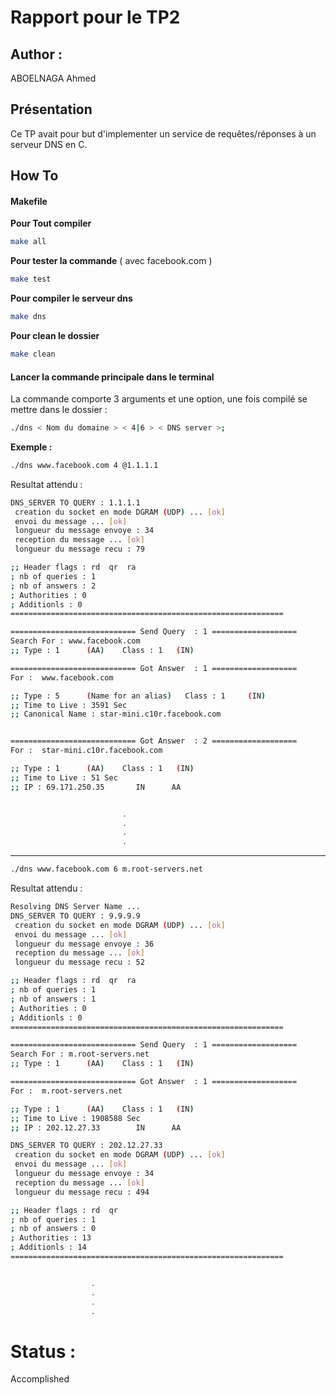 # Rapport pour le TP2

## Author :

ABOELNAGA Ahmed


## Présentation

Ce TP avait pour but d'implementer un service de requêtes/réponses à un serveur DNS en C.

## How To

#### Makefile

**Pour Tout compiler**

```bash
make all
```

**Pour tester la commande** ( avec facebook.com )

```bash
make test
```

**Pour compiler le serveur dns**

```bash
make dns
```

**Pour clean le dossier**

```bash
make clean
```

#### Lancer la commande principale dans le terminal

La commande comporte 3 arguments et une option, une fois compilé se mettre dans le dossier :

```bash
./dns < Nom du domaine > < 4|6 > < DNS server >;
```

**Exemple :**

```bash
./dns www.facebook.com 4 @1.1.1.1
```

Resultat attendu :


```bash
DNS_SERVER TO QUERY : 1.1.1.1
 creation du socket en mode DGRAM (UDP) ... [ok]
 envoi du message ... [ok]
 longueur du message envoye : 34
 reception du message ... [ok]
 longueur du message recu : 79

;; Header flags : rd  qr  ra 
; nb of queries : 1
; nb of answers : 2
; Authorities : 0
; Additionls : 0
=============================================================

============================ Send Query  : 1 ===================
Search For : www.facebook.com
;; Type : 1 	 (AA)    Class : 1 	 (IN) 

============================ Got Answer  : 1 ===================
For :  www.facebook.com

;; Type : 5 	 (Name for an alias)   Class : 1 	 (IN) 
;; Time to Live : 3591 Sec 
;; Canonical Name : star-mini.c10r.facebook.com


============================ Got Answer  : 2 ===================
For :  star-mini.c10r.facebook.com

;; Type : 1 	 (AA)    Class : 1 	 (IN) 
;; Time to Live : 51 Sec 
;; IP : 69.171.250.35		IN		AA


                         .
                         .
                         .
                         .
```

---

```bash
./dns www.facebook.com 6 m.root-servers.net
```

Resultat attendu :


```bash
Resolving DNS Server Name ...
DNS_SERVER TO QUERY : 9.9.9.9
 creation du socket en mode DGRAM (UDP) ... [ok]
 envoi du message ... [ok]
 longueur du message envoye : 36
 reception du message ... [ok]
 longueur du message recu : 52

;; Header flags : rd  qr  ra 
; nb of queries : 1
; nb of answers : 1
; Authorities : 0
; Additionls : 0
=============================================================

============================ Send Query  : 1 ===================
Search For : m.root-servers.net
;; Type : 1 	 (AA)    Class : 1 	 (IN) 

============================ Got Answer  : 1 ===================
For :  m.root-servers.net

;; Type : 1 	 (AA)    Class : 1 	 (IN) 
;; Time to Live : 1908588 Sec 
;; IP : 202.12.27.33		IN		AA

DNS_SERVER TO QUERY : 202.12.27.33
 creation du socket en mode DGRAM (UDP) ... [ok]
 envoi du message ... [ok]
 longueur du message envoye : 34
 reception du message ... [ok]
 longueur du message recu : 494

;; Header flags : rd  qr 
; nb of queries : 1
; nb of answers : 0
; Authorities : 13
; Additionls : 14
=============================================================


                  .
                  .
                  .
                  .
```


# Status :

  Accomplished
